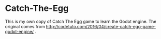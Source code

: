 # Catch-The-Egg
This is my own copy of Catch The Egg game to learn the Godot engine. The original comes from http://codetuto.com/2016/04/create-catch-egg-game-godot-engine/ .
